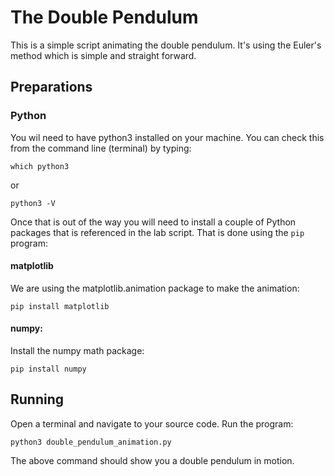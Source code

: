 # The Double Pendulum

This is a simple script animating the double pendulum. It's using
the Euler's method which is simple and straight forward.


## Preparations


### Python

You wil need to have python3 installed on your machine.
You can check this from the command line (terminal) by typing:

    which python3

or

    python3 -V

Once that is out of the way you will need to install a couple of Python packages that
is referenced in the lab script. That is done using the `pip` program:

#### matplotlib

We are using the matplotlib.animation package to make the animation:

    pip install matplotlib

#### numpy:

Install the numpy math package:

    pip install numpy


## Running

Open a terminal and navigate to your source code. Run the program:

    python3 double_pendulum_animation.py

The above command should show you a double pendulum in motion.
